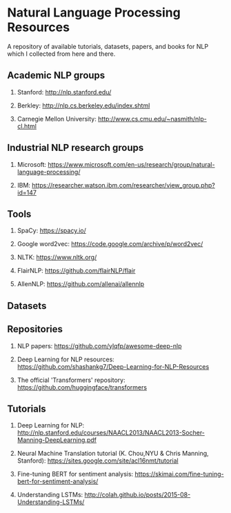 # Natural Language Processing Resources

A repository of available tutorials, datasets, papers, and books for NLP which I collected from here and there.





## Academic NLP groups

1. Stanford: http://nlp.stanford.edu/  

2. Berkley: http://nlp.cs.berkeley.edu/index.shtml  

3. Carnegie Mellon University: http://www.cs.cmu.edu/~nasmith/nlp-cl.html

## Industrial NLP research groups

1. Microsoft: https://www.microsoft.com/en-us/research/group/natural-language-processing/

2. IBM: https://researcher.watson.ibm.com/researcher/view_group.php?id=147

## Tools

1. SpaCy: https://spacy.io/   

2. Google word2vec: https://code.google.com/archive/p/word2vec/

3. NLTK: https://www.nltk.org/

4. FlairNLP: https://github.com/flairNLP/flair

5. AllenNLP: https://github.com/allenai/allennlp

## Datasets


## Repositories

1. NLP papers: https://github.com/ylqfp/awesome-deep-nlp  

2. Deep Learning for NLP resources: https://github.com/shashankg7/Deep-Learning-for-NLP-Resources

3. The official 'Transformers' repository: https://github.com/huggingface/transformers


## Tutorials

1. Deep Learning for NLP: http://nlp.stanford.edu/courses/NAACL2013/NAACL2013-Socher-Manning-DeepLearning.pdf 

2. Neural Machine Translation tutorial (K. Chou,NYU & Chris Manning, Stanford): https://sites.google.com/site/acl16nmt/tutorial

3. Fine-tuning BERT for sentiment analysis: https://skimai.com/fine-tuning-bert-for-sentiment-analysis/

10. Understanding LSTMs: http://colah.github.io/posts/2015-08-Understanding-LSTMs/

